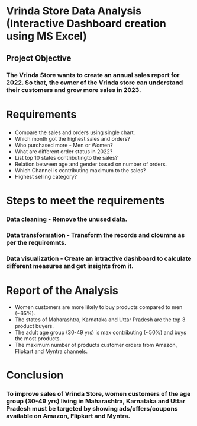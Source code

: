 # Vrinda Store Data Analysis (Interactive Dashboard creation using MS Excel)
## Project Objective
### The Vrinda Store wants to create an annual sales report for 2022. So that, the owner of the Vrinda store can understand their customers and grow more sales in 2023.
# Requirements
### 
* Compare the sales and orders using single chart.
* Which month got the highest sales and orders?
* Who purchased more - Men or Women?
* What are different order status in 2022?
* List top 10 states contributingto the sales?
* Relation between age and gender based on number of orders.
* Which Channel is contributing maximum to the sales?
* Highest selling category?
# Steps to meet the requirements
### Data cleaning - Remove the unused data.
### Data transformation - Transform the records and cloumns as per the requiremnts.
### Data visualization - Create an intractive dashboard to calculate different measures and get insights from it.
# Report of the Analysis
* Women customers are more likely to buy products compared to men (~65%).
* The states of Maharashtra, Karnataka and Uttar Pradesh are the top 3 product buyers.
* The adult age group (30-49 yrs) is max contributing (~50%) and buys the most products.
* The maximum number of products customer orders from Amazon, Flipkart and Myntra channels.
# Conclusion
### To improve sales of Vrinda Store, women customers of the age group (30-49 yrs) living in Maharashtra, Karnataka and Uttar Pradesh must be targeted by showing ads/offers/coupons available on Amazon, Flipkart and Myntra.


